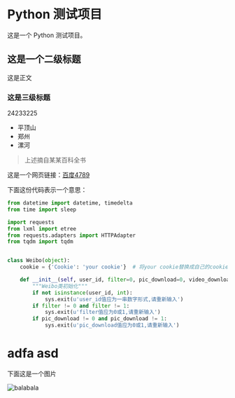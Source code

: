 # Python 测试项目
这是一个 Python 测试项目。

## 这是一个二级标题
这是正文
### 这是三级标题
24233225

- 平顶山
- 郑州
- 漯河


> 上述摘自某某百科全书

这是一个网页链接：[百度4789](http://baidu.com)

下面这份代码表示一个意思：

```py
from datetime import datetime, timedelta
from time import sleep

import requests
from lxml import etree
from requests.adapters import HTTPAdapter
from tqdm import tqdm


class Weibo(object):
    cookie = {'Cookie': 'your cookie'}  # 将your cookie替换成自己的cookie

    def __init__(self, user_id, filter=0, pic_download=0, video_download=0):
        """Weibo类初始化"""
        if not isinstance(user_id, int):
            sys.exit(u'user_id值应为一串数字形式,请重新输入')
        if filter != 0 and filter != 1:
            sys.exit(u'filter值应为0或1,请重新输入')
        if pic_download != 0 and pic_download != 1:
            sys.exit(u'pic_download值应为0或1,请重新输入')
```


# adfa asd 
下面这是一个图片

![balabala](https://avatars3.githubusercontent.com/u/3462541?s=180&v=4)
